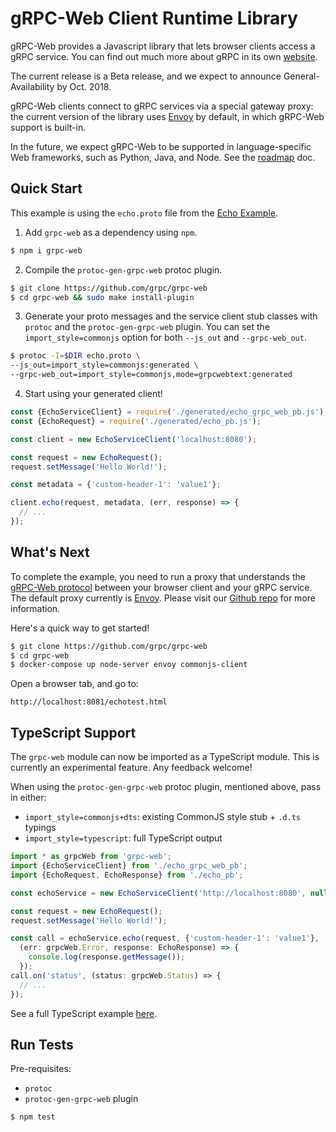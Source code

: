 # gRPC-Web Client Runtime Library

gRPC-Web provides a Javascript library that lets browser clients access a gRPC
service. You can find out much more about gRPC in its own
[website](https://grpc.io).

The current release is a Beta release, and we expect to announce
General-Availability by Oct. 2018.

gRPC-Web clients connect to gRPC services via a special gateway proxy: the
current version of the library uses [Envoy](https://www.envoyproxy.io/) by
default, in which gRPC-Web support is built-in. 

In the future, we expect gRPC-Web to be supported in language-specific Web
frameworks, such as Python, Java, and Node. See the
[roadmap](https://github.com/grpc/grpc-web/blob/master/ROADMAP.md) doc.


## Quick Start

This example is using the `echo.proto` file from the
[Echo Example](https://github.com/grpc/grpc-web/tree/master/net/grpc/gateway/examples/echo).

 1. Add `grpc-web` as a dependency using `npm`.

```sh
$ npm i grpc-web
```

 2. Compile the `protoc-gen-grpc-web` protoc plugin.

```sh
$ git clone https://github.com/grpc/grpc-web
$ cd grpc-web && sudo make install-plugin
```

 3. Generate your proto messages and the service client stub classes with
`protoc` and the `protoc-gen-grpc-web` plugin. You can set the
`import_style=commonjs` option for both `--js_out` and `--grpc-web_out`.

```sh
$ protoc -I=$DIR echo.proto \
--js_out=import_style=commonjs:generated \
--grpc-web_out=import_style=commonjs,mode=grpcwebtext:generated
```

 4. Start using your generated client!

```js
const {EchoServiceClient} = require('./generated/echo_grpc_web_pb.js');
const {EchoRequest} = require('./generated/echo_pb.js');

const client = new EchoServiceClient('localhost:8080');

const request = new EchoRequest();
request.setMessage('Hello World!');

const metadata = {'custom-header-1': 'value1'};

client.echo(request, metadata, (err, response) => {
  // ...
});
```


## What's Next

To complete the example, you need to run a proxy that understands the
[gRPC-Web protocol](https://github.com/grpc/grpc/blob/master/doc/PROTOCOL-WEB.md#protocol-differences-vs-grpc-over-http2)
between your browser client and your gRPC service. The default proxy currently
is [Envoy](https://www.envoyproxy.io/). Please visit our
[Github repo](https://github.com/grpc/grpc-web) for more information.

Here's a quick way to get started!

```sh
$ git clone https://github.com/grpc/grpc-web
$ cd grpc-web
$ docker-compose up node-server envoy commonjs-client
```

Open a browser tab, and go to:

```
http://localhost:8081/echotest.html
```

## TypeScript Support

The `grpc-web` module can now be imported as a TypeScript module. This is
currently an experimental feature. Any feedback welcome!

When using the `protoc-gen-grpc-web` protoc plugin, mentioned above, pass in
either:

 - `import_style=commonjs+dts`: existing CommonJS style stub + `.d.ts` typings
 - `import_style=typescript`: full TypeScript output


```ts
import * as grpcWeb from 'grpc-web';
import {EchoServiceClient} from './echo_grpc_web_pb';
import {EchoRequest, EchoResponse} from './echo_pb';

const echoService = new EchoServiceClient('http://localhost:8080', null, null);

const request = new EchoRequest();
request.setMessage('Hello World!');

const call = echoService.echo(request, {'custom-header-1': 'value1'},
  (err: grpcWeb.Error, response: EchoResponse) => {
    console.log(response.getMessage());
  });
call.on('status', (status: grpcWeb.Status) => {
  // ...
});
```

See a full TypeScript example
[here](https://github.com/grpc/grpc-web/blob/master/net/grpc/gateway/examples/echo/ts-example/client.ts).


## Run Tests

Pre-requisites:
 - `protoc`
 - `protoc-gen-grpc-web` plugin


```sh
$ npm test
```
